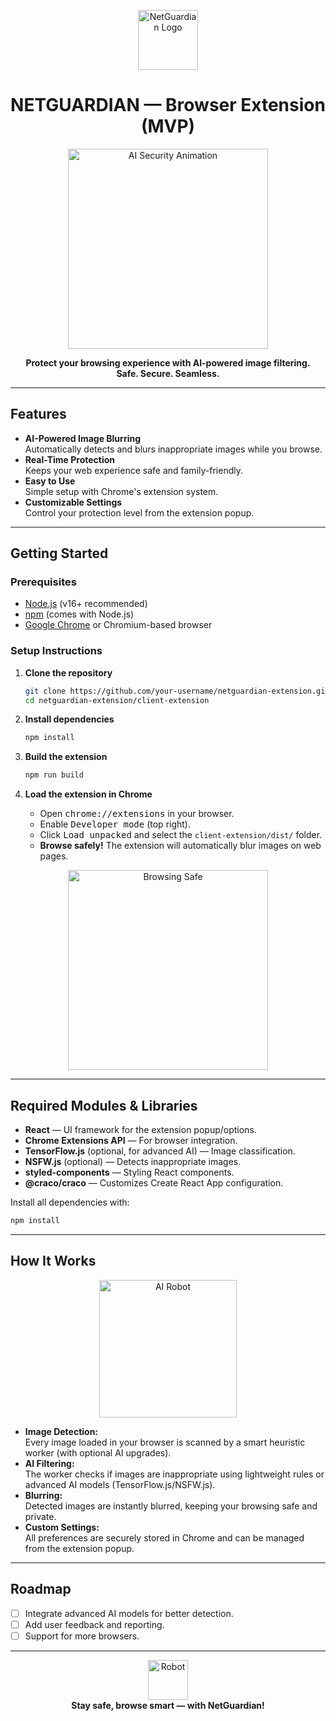 <p align="center">
    <img src="https://img.icons8.com/color/96/000000/security-checked.png" alt="NetGuardian Logo" width="96"/>
</p>

<h1 align="center"> NETGUARDIAN — Browser Extension (MVP) </h1>

<p align="center">
    <img src="https://media.giphy.com/media/3o7aD2saalBwwftBIY/giphy.gif" alt="AI Security Animation" width="320"/>
</p>

<p align="center">
    <b>Protect your browsing experience with AI-powered image filtering.<br>
    Safe. Secure. Seamless.</b>
</p>

---

##  Features

- **AI-Powered Image Blurring**  
    Automatically detects and blurs inappropriate images while you browse.
- **Real-Time Protection**  
    Keeps your web experience safe and family-friendly.
- **Easy to Use**  
    Simple setup with Chrome's extension system.
- **Customizable Settings**  
    Control your protection level from the extension popup.

---

##  Getting Started

### Prerequisites

- [Node.js](https://nodejs.org/) (v16+ recommended) 
- [npm](https://www.npmjs.com/) (comes with Node.js) 
- [Google Chrome](https://www.google.com/chrome/) or Chromium-based browser 

###  Setup Instructions

1. **Clone the repository**  
   ```bash
   git clone https://github.com/your-username/netguardian-extension.git
   cd netguardian-extension/client-extension
   ```

2. **Install dependencies**  
   ```bash
   npm install
   ```

3. **Build the extension**  
   ```bash
   npm run build
   ```

4. **Load the extension in Chrome**  
   - Open <kbd>chrome://extensions</kbd> in your browser.
   - Enable <kbd>Developer mode</kbd> (top right).
   - Click <kbd>Load unpacked</kbd> and select the `client-extension/dist/` folder.
   - **Browse safely!** The extension will automatically blur images on web pages.

<p align="center">
    <img src="https://media.giphy.com/media/26ufnwz3wDUli7GU0/giphy.gif" alt="Browsing Safe" width="320"/>
</p>

---

##  Required Modules & Libraries

- **React** — UI framework for the extension popup/options.
- **Chrome Extensions API** — For browser integration.
- **TensorFlow.js** (optional, for advanced AI) — Image classification.
- **NSFW.js** (optional) — Detects inappropriate images.
- **styled-components** — Styling React components.
- **@craco/craco** — Customizes Create React App configuration.

Install all dependencies with:
```bash
npm install
```

---

## How It Works

<p align="center">
    <img src="https://media.giphy.com/media/3oEjI6SIIHBdRxXI40/giphy.gif" alt="AI Robot" width="220"/>
</p>

- **Image Detection:**  
  Every image loaded in your browser is scanned by a smart heuristic worker (with optional AI upgrades).
-  **AI Filtering:**  
  The worker checks if images are inappropriate using lightweight rules or advanced AI models (TensorFlow.js/NSFW.js).
-  **Blurring:**  
  Detected images are instantly blurred, keeping your browsing safe and private.
-  **Custom Settings:**  
  All preferences are securely stored in Chrome and can be managed from the extension popup.

---

##  Roadmap

- [ ] Integrate advanced AI models for better detection.
- [ ] Add user feedback and reporting.
- [ ] Support for more browsers.

---
<p align="center">
    <img src="https://img.icons8.com/fluency/96/000000/robot-2.png" alt="Robot" width="64"/>
    <br>
    <b>Stay safe, browse smart — with NetGuardian!</b>
</p>
